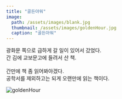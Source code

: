 ```yaml
---
title: "골든아워"
image: 
  path: /assets/images/blank.jpg
  thumbnail: /assets/images/goldenHour.jpg
  caption: "골든아워"
---
```



광화문 쪽으로 급하게 갈 일이 있어서 갔었다. <br>
간 김에 교보문고에 들려서 산 책. <br>
<br>
간만에 책 좀 읽어봐야겠다. <br>
공학서를 제외하고는 되게 오랜만에 읽는 책이다.



![goldenHour](https://jylab.github.io/assets/images/goldenHour.jpg)

